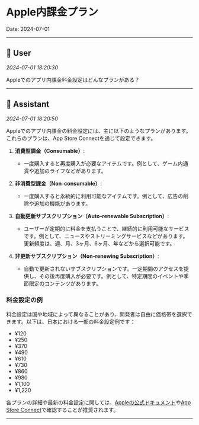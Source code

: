 # Apple内課金プラン

Date: 2024-07-01

---

## 👤 User
*2024-07-01 18:20:30*

Appleでのアプリ内課金料金設定はどんなプランがある？

---

## 🤖 Assistant
*2024-07-01 18:20:50*

Appleでのアプリ内課金の料金設定には、主に以下のようなプランがあります。これらのプランは、App Store Connectを通じて設定できます。

1. **消費型課金（Consumable）**:
   - 一度購入すると再度購入が必要なアイテムです。例として、ゲーム内通貨や追加のライフなどがあります。

2. **非消費型課金（Non-consumable）**:
   - 一度購入すると永続的に利用可能なアイテムです。例として、広告の削除や追加の機能があります。

3. **自動更新サブスクリプション（Auto-renewable Subscription）**:
   - ユーザーが定期的に料金を支払うことで、継続的に利用可能なサービスです。例として、ニュースやストリーミングサービスなどがあります。更新頻度は、週、月、3ヶ月、6ヶ月、年などから選択可能です。

4. **非更新サブスクリプション（Non-renewing Subscription）**:
   - 自動で更新されないサブスクリプションです。一定期間のアクセスを提供し、その後再度購入が必要です。例として、特定期間のイベントや季節限定のコンテンツがあります。

### 料金設定の例
料金設定は国や地域によって異なることがあり、開発者は自由に価格帯を選択できます。以下は、日本における一部の料金設定例です：

- ¥120
- ¥250
- ¥370
- ¥490
- ¥610
- ¥730
- ¥860
- ¥980
- ¥1,100
- ¥1,220

各プランの詳細や最新の料金設定に関しては、[Appleの公式ドキュメント](https://developer.apple.com/jp/app-store/pricing/)や[App Store Connect](https://appstoreconnect.apple.com/)で確認することが推奨されます。

---
